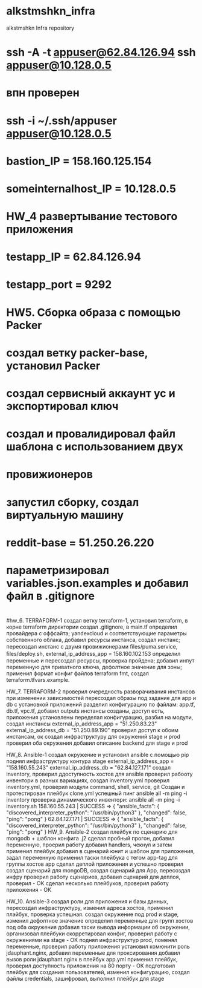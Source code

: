 # alkstmshkn_infra
alkstmshkn Infra repository

# ssh -A -t appuser@62.84.126.94 ssh appuser@10.128.0.5

# впн проверен
# ssh -i ~/.ssh/appuser appuser@10.128.0.5

# bastion_IP = 158.160.125.154
# someinternalhost_IP = 10.128.0.5

# HW_4 развертывание тестового приложения

# testapp_IP = 62.84.126.94
# testapp_port = 9292

# HW5. Сборка образа с помощью Packer
# создал ветку packer-base, установил Packer
# создал сервисный аккаунт yc и экспортировал ключ
# создал и провалидировал файл шаблона с использованием двух
#  провижионеров
# запустил сборку, создал виртуальную машину
# reddit-base = 51.250.26.220
# параметризировал variables.json.examples и добавил файл в .gitignore
#
#hw_6. TERRAFORM-1
создал ветку terraform-1, установил terraform, в корне terraform
директории создал  .gitignore, в main.tf определил провайдера с оффсайта;
yandexcloud и соответствующие параметры собственного облака, добавил
ресурсы инстанса, создал инстанс;
пересоздал инстанс с двумя провижионерами ﬁles/puma.service, ﬁles/deploy.sh,
external_ip_address_app = 158.160.102.153
определил переменные и пересоздал ресурсы, проверка пройдена;
добавил инпут переменную для приватного ключа, дефолтное значение для зоны;
применил формат конфиг файлов terraform fmt, создал terraform.tfvars.example.

HW_7. TERRAFORM-2
проверил очередность разворачивания инстансов при изменении зависимостей
пересоздал образы под задание для app и db с установкой приложений
разделил конфигурацию по файлам: app.tf, db.tf, vpc.tf, добавил outputs
инстансы созданы, доступ есть, приложения установлены
переделал конфигурацию, разбил на модули, создал инстансы
external_ip_address_app = "51.250.83.23"
external_ip_address_db = "51.250.89.190"
проверил доступ к обоим инстансам, ок
создал инфраструктуру для окружений stage и prod
проверил оба окружения
добавил описание backend для stage и prod

HW_8. Ansible-1
создал окружение и установил ansible с помощью pip
поднял инфраструктуру контура stage
external_ip_address_app = "158.160.55.243"
external_ip_address_db = "62.84.127.171"
создал inventory, проверил ддоступность хостов для ansible
проверил рабооту инвентори в разных вариациях, создал inventory.yml
проверил inventory.yml, проверил модули command, shell, service, git
Создан и протестирован плейбук clone.yml
успешный пинг ansible all -m ping -i inventory
проверка динамического инвентори: ansible all -m ping -i inventory.sh
158.160.55.243 | SUCCESS => {
    "ansible_facts": {
        "discovered_interpreter_python": "/usr/bin/python3"
    },
    "changed": false,
    "ping": "pong"
}
62.84.127.171 | SUCCESS => {
    "ansible_facts": {
        "discovered_interpreter_python": "/usr/bin/python3"
    },
    "changed": false,
    "ping": "pong"
}
HW_9. Ansible-2
создал плейбук по сценарию для mongodb + шаблон конфига .j2
сделал пробный прогон, добавил переменную, проерил работу
добавил handlers, чекнул и затем применил плейбук
добавил в сценарий юнит и шаблон для приложения, задал переменную
применил таски плейбука с тегом app-tag для группы хостов app
сделал деплой приложения и успешно проверил
создал сценарий для mongoDB, создал сценарий для App, пересоздал инфру
проверил работу сценариев, добавил сценарий для деплоя, проверил - ОК
сделал несколько плейбуков, проверил работу приложения - ОК

HW_10. Ansible-3
создал роли для приложения и базы данных, пересоздал инфраструктуру,
изменил адреса хостов, применил плэйбук, проверка успешная.
создал окружение под prod и stage, изменил дефолтное значение
определил переменные для групп хостов под оба окружения
добавил таски вывода информации об окружении, организовал плейбуки
скорретировал конфиг, проверил работу с окружениями на stage - OK
поднял инфраструктур prod, поменял переменные, проверил работу приложения
установил комюнити роль jdauphant.nginx, добавил переменные для проксирования
добавил вызов роли jdauphant.nginx в плейбук app.yml
применил плейбук, проверил доступность приложения на 80 порту - ОК
подготовил плейбук для создания пользователей, изменил конфигурацию,
создал файлы credentials, зашифровал, выполнил плейбук для stage
